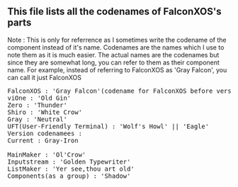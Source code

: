 ## This file lists all the codenames of FalconXOS's parts

Note : This is only for referrence as I sometimes write the codename of the component instead of it's name.
Codenames are the names which I use to note them as it is much easier.
The actual names are the codenames but since they are somewhat long, you can refer to them as their component name.
For example, instead of referring to FalconXOS as 'Gray Falcon', you can call it just FalconXOS

<pre>
FalconXOS : 'Gray Falcon'(codename for FalconXOS before version 1.0) || General codename : 'Falcon'
viOne : 'Old Gin'
Zero : 'Thunder'
Shiro : 'White Crow'
Gray : 'Neutral'
UFT(User-Friendly Terminal) : 'Wolf's Howl' || 'Eagle'
Version codenamees : 
Current : Gray-Iron

MainMaker : 'Ol'Crow'
Inputstream : 'Golden Typewriter'
ListMaker : 'Yer see,thou art old'
Components(as a group) : 'Shadow'
</pre>
